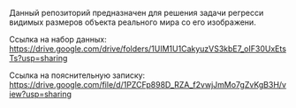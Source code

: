 Данный репозиторий предназначен для решения задачи регресси видимых размеров объекта реального мира со его изображени.

Ссылка на набор данных: https://drive.google.com/drive/folders/1UIM1U1CakyuzVS3kbE7_oIF30UxEtsTs?usp=sharing

Ссылка на пояснительную записку: https://drive.google.com/file/d/1PZCFp898D_RZA_f2vwjJmMo7gZvKgB3H/view?usp=sharing
